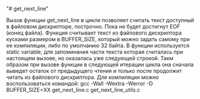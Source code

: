 "# get_next_line" 

Вызов функции get_next_line в цикле позволяет считать текст доступный в файловом дискрипторе, построчно. Пока не будет достигнут EOF (конец файла).
Функция считывает текст из файлового дискриптора кусками размером в BUFFER_SIZE, который можно задать самому при ее компиляции, либо по умолчанию 32 байта.
В функции используется static variable, для запоминания части текста которая считалась при настоящем вызове, но оказалась уже следующей строкой. Такм образом при вызове функции в следующей итерации цикла она сначала выведет остаток от предыдущего чтения и только после продолжит читать из файлового дискриптора.
Для компиляции можно воспользоваться командой: gcc -Wall -Wextra -Werror -D BUFFER_SIZE=ХХ get_next_line.c get_next_line_utils.c
